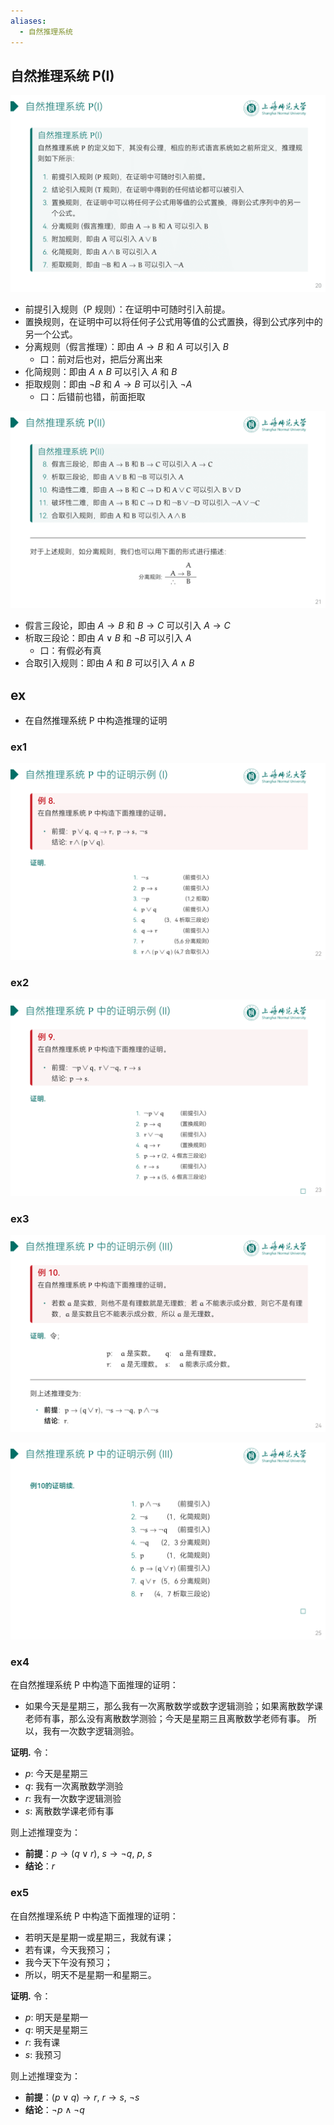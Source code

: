 ```yaml
---
aliases:
  - 自然推理系统
---
```


## 自然推理系统 P(I)

![](attachments/DMLec3-handout-20.png)

- 前提引入规则（P 规则）：在证明中可随时引入前提。
- 置换规则，在证明中可以将任何子公式用等值的公式置换，得到公式序列中的另一个公式。
- 分离规则（假言推理）：即由 $A\to{B}$ 和 $A$ 可以引入 $B$
	- 口：前对后也对，把后分离出来
- 化简规则：即由 $A\wedge{B}$ 可以引入 $A$ 和 $B$
- 拒取规则：即由 $\neg{B}$ 和 $A\to{B}$ 可以引入 $\neg{A}$
	- 口：后错前也错，前面拒取

![](attachments/DMLec3-handout-21.png)

- 假言三段论，即由 $A\to{B}$ 和 $B\to{C}$ 可以引入 $A\to{C}$
- 析取三段论：即由 $A\vee{B}$ 和 $\neg{B}$ 可以引入 $A$
	- 口：有假必有真
- 合取引入规则：即由 $A$ 和 $B$ 可以引入 $A\wedge{B}$

## ex

- 在自然推理系统 P 中构造推理的证明

### ex1

![](attachments/DMLec3-handout-22.png)

### ex2

![](attachments/DMLec3-handout-23.png)

### ex3

![](attachments/DMLec3-handout-24.png)

![](attachments/DMLec3-handout-25.png)

### ex4

在自然推理系统 P 中构造下面推理的证明：

- 如果今天是星期三，那么我有一次离散数学或数字逻辑测验；如果离散数学课老师有事，那么没有离散数学测验；今天是星期三且离散数学老师有事。 所以，我有一次数字逻辑测验。

**证明.** 令：

- $p$: 今天是星期三
- $q$: 我有一次离散数学测验
- $r$: 我有一次数字逻辑测验
- $s$: 离散数学课老师有事

则上述推理变为：

- **前提**：$p\to({q}\vee{r})$, $s\to{\neg{q}}$, $p$, $s$ 
- **结论**：$r$

### ex5

在自然推理系统 P 中构造下面推理的证明：

- 若明天是星期一或星期三，我就有课；
- 若有课，今天我预习；
- 我今天下午没有预习；
- 所以，明天不是星期一和星期三。

**证明.** 令：

- $p$: 明天是星期一
- $q$: 明天是星期三
- $r$: 我有课
- $s$: 我预习

则上述推理变为：

- **前提**：$(p\vee{q})\to{r}$, $r\to{s}$, $\neg{s}$
- **结论**：$\neg{p}\wedge\neg{q}$





